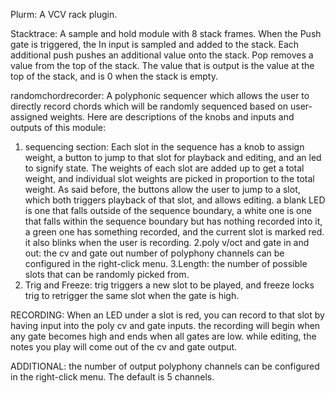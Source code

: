 Plurm:
A VCV rack plugin.

Stacktrace:
A sample and hold module with 8 stack frames. When the Push gate is triggered, the In input is sampled and added to the stack. Each additional push pushes an additional value onto the stack. Pop removes a value from the top of the stack. The value that is output is the value at the top of the stack, and is 0 when the stack is empty.

randomchordrecorder:
A polyphonic sequencer which allows the user to directly record chords which will be randomly sequenced based on user-assigned weights. Here are descriptions of the knobs and inputs and outputs of this module:
1. sequencing section: Each slot in the sequence has a knob to assign weight, a button to jump to that slot for playback and editing, and an led to signify state. The weights of each slot are added up to get a total weight, and individual slot weights are picked in proportion to the total weight. As said before, the buttons allow the user to jump to a slot, which both triggers playback of that slot, and allows editing. a blank LED is one that falls outside of the sequence boundary, a white one is one that falls within the sequence boundary but has nothing recorded into it, a green one has something recorded, and the current slot is marked red. it also blinks when the user is recording.
2.poly v/oct and gate in and out: the cv and gate out number of polyphony  channels can be configured in the right-click menu.
3.Length: the number of possible slots that can be randomly picked from.
4. Trig and Freeze: trig triggers a new slot to be played, and freeze locks trig to retrigger the same slot when the gate is high.

RECORDING: When an LED under a slot is red, you can record to that slot by having input into the poly cv and gate inputs. the recording will begin when any gate becomes high and ends when all gates are low. while editing, the notes you play will come out of the cv and gate output.

ADDITIONAL: the number of output polyphony channels can be configured in the right-click menu. The default is 5 channels.
